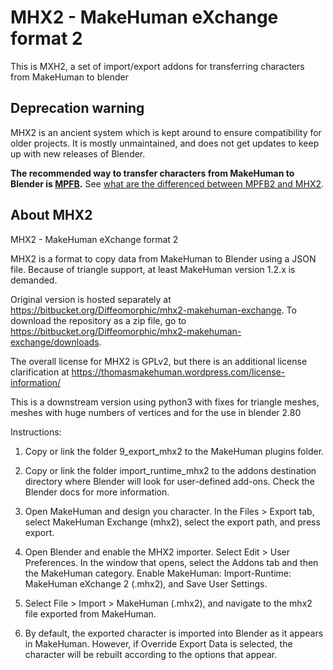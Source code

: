 # MHX2 - MakeHuman eXchange format 2

This is MXH2, a set of import/export addons for transferring characters from MakeHuman to blender

## Deprecation warning

MHX2 is an ancient system which is kept around to ensure compatibility for older projects. It is mostly unmaintained, and does not
get updates to keep up with new releases of Blender. 

**The recommended way to transfer characters from MakeHuman to Blender is [MPFB](http://static.makehumancommunity.org/mpfb.html).** See 
[what are the differenced between MPFB2 and MHX2](http://static.makehumancommunity.org/mpfb/faq/differences_between_mpfb2_and_mhx2.html).

## About MHX2

MHX2 - MakeHuman eXchange format 2

MHX2 is a format to copy data from MakeHuman to Blender using a JSON file. Because of triangle support, at least MakeHuman version 1.2.x is demanded.

Original version is hosted separately at https://bitbucket.org/Diffeomorphic/mhx2-makehuman-exchange. To download the repository as a zip file, go to https://bitbucket.org/Diffeomorphic/mhx2-makehuman-exchange/downloads.

The overall license for MHX2 is GPLv2, but there is an additional license clarification at https://thomasmakehuman.wordpress.com/license-information/

This is a downstream version using python3 with fixes for triangle meshes, meshes with huge numbers of vertices and for the use in blender 2.80

Instructions:

1. Copy or link the folder 9_export_mhx2 to the MakeHuman plugins folder.

2. Copy or link the folder import_runtime_mhx2 to the addons destination directory where Blender will look for user-defined add-ons. Check the Blender docs for more information.

3. Open MakeHuman and design you character. In the Files > Export tab, select MakeHuman Exchange (mhx2), select the export path, and press export.

4. Open Blender and enable the MHX2 importer. Select Edit > User Preferences. In the window that opens, select the Addons tab and then the MakeHuman category. Enable MakeHuman: Import-Runtime: MakeHuman eXchange 2 (.mhx2), and Save User Settings.

5. Select File > Import > MakeHuman (.mhx2), and navigate to the mhx2 file exported from MakeHuman.

6. By default, the exported character is imported into Blender as it appears in MakeHuman. However, if Override Export Data is selected, the character will be rebuilt according to the options that appear.
